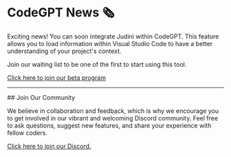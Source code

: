 # CodeGPT News 🗞

Exciting news! You can soon integrate Judini within CodeGPT. This feature allows you to load information within Visual Studio Code to have a better understanding of your project's context.



Join our waiting list to be one of the first to start using this tool.

[Click here to join our beta program](https://judini.ai/signup)

<hr>
## Join Our Community

We believe in collaboration and feedback, which is why we encourage you to get involved in our vibrant and welcoming Discord community. Feel free to ask questions, suggest new features, and share your experience with fellow coders.

[Click here to join our Discord.](https://discord.gg/vgTGsVr69s)
